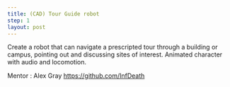 ```yaml
---
title: (CAD) Tour Guide robot
step: 1
layout: post
---
```


Create a robot that can navigate a prescripted tour through a building or campus, pointing out and discussing sites of interest. Animated character with audio and locomotion.
  
Mentor : Alex Gray https://github.com/InfDeath
